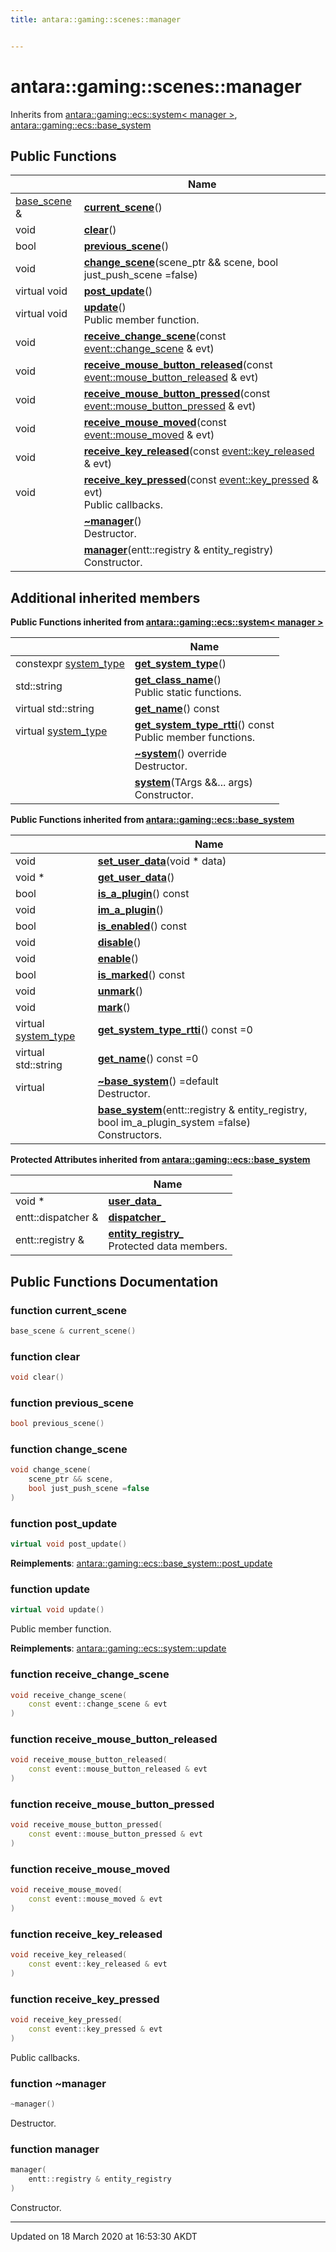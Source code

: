 ```yaml
---
title: antara::gaming::scenes::manager


---
```


# antara::gaming::scenes::manager








Inherits from [antara::gaming::ecs::system< manager >](Classes/classantara_1_1gaming_1_1ecs_1_1system.md), [antara::gaming::ecs::base_system](Classes/classantara_1_1gaming_1_1ecs_1_1base__system.md)







## Public Functions

|                | Name           |
| -------------- | -------------- |
| [base_scene](Classes/classantara_1_1gaming_1_1scenes_1_1base__scene.md) & | **[current_scene](Classes/classantara_1_1gaming_1_1scenes_1_1manager.md#function-current_scene)**()  |
| void | **[clear](Classes/classantara_1_1gaming_1_1scenes_1_1manager.md#function-clear)**()  |
| bool | **[previous_scene](Classes/classantara_1_1gaming_1_1scenes_1_1manager.md#function-previous_scene)**()  |
| void | **[change_scene](Classes/classantara_1_1gaming_1_1scenes_1_1manager.md#function-change_scene)**(scene_ptr && scene, bool just_push_scene =false)  |
| virtual void | **[post_update](Classes/classantara_1_1gaming_1_1scenes_1_1manager.md#function-post_update)**()  |
| virtual void | **[update](Classes/classantara_1_1gaming_1_1scenes_1_1manager.md#function-update)**() <br>Public member function.  |
| void | **[receive_change_scene](Classes/classantara_1_1gaming_1_1scenes_1_1manager.md#function-receive_change_scene)**(const [event::change_scene](Classes/structantara_1_1gaming_1_1event_1_1change__scene.md) & evt)  |
| void | **[receive_mouse_button_released](Classes/classantara_1_1gaming_1_1scenes_1_1manager.md#function-receive_mouse_button_released)**(const [event::mouse_button_released](Classes/structantara_1_1gaming_1_1event_1_1mouse__button__released.md) & evt)  |
| void | **[receive_mouse_button_pressed](Classes/classantara_1_1gaming_1_1scenes_1_1manager.md#function-receive_mouse_button_pressed)**(const [event::mouse_button_pressed](Classes/structantara_1_1gaming_1_1event_1_1mouse__button__pressed.md) & evt)  |
| void | **[receive_mouse_moved](Classes/classantara_1_1gaming_1_1scenes_1_1manager.md#function-receive_mouse_moved)**(const [event::mouse_moved](Classes/structantara_1_1gaming_1_1event_1_1mouse__moved.md) & evt)  |
| void | **[receive_key_released](Classes/classantara_1_1gaming_1_1scenes_1_1manager.md#function-receive_key_released)**(const [event::key_released](Classes/structantara_1_1gaming_1_1event_1_1key__released.md) & evt)  |
| void | **[receive_key_pressed](Classes/classantara_1_1gaming_1_1scenes_1_1manager.md#function-receive_key_pressed)**(const [event::key_pressed](Classes/structantara_1_1gaming_1_1event_1_1key__pressed.md) & evt) <br>Public callbacks.  |
|  | **[~manager](Classes/classantara_1_1gaming_1_1scenes_1_1manager.md#function-~manager)**() <br>Destructor.  |
|  | **[manager](Classes/classantara_1_1gaming_1_1scenes_1_1manager.md#function-manager)**(entt::registry & entity_registry) <br>Constructor.  |






## Additional inherited members






**Public Functions inherited from [antara::gaming::ecs::system< manager >](Classes/classantara_1_1gaming_1_1ecs_1_1system.md)**

|                | Name           |
| -------------- | -------------- |
| constexpr [system_type](Namespaces/namespaceantara_1_1gaming_1_1ecs.md#enum-system_type) | **[get_system_type](Classes/classantara_1_1gaming_1_1ecs_1_1system.md#function-get_system_type)**()  |
| std::string | **[get_class_name](Classes/classantara_1_1gaming_1_1ecs_1_1system.md#function-get_class_name)**() <br>Public static functions.  |
| virtual std::string | **[get_name](Classes/classantara_1_1gaming_1_1ecs_1_1system.md#function-get_name)**() const  |
| virtual [system_type](Namespaces/namespaceantara_1_1gaming_1_1ecs.md#enum-system_type) | **[get_system_type_rtti](Classes/classantara_1_1gaming_1_1ecs_1_1system.md#function-get_system_type_rtti)**() const <br>Public member functions.  |
|  | **[~system](Classes/classantara_1_1gaming_1_1ecs_1_1system.md#function-~system)**() override <br>Destructor.  |
|  | **[system](Classes/classantara_1_1gaming_1_1ecs_1_1system.md#function-system)**(TArgs &&... args) <br>Constructor.  |









**Public Functions inherited from [antara::gaming::ecs::base_system](Classes/classantara_1_1gaming_1_1ecs_1_1base__system.md)**

|                | Name           |
| -------------- | -------------- |
| void | **[set_user_data](Classes/classantara_1_1gaming_1_1ecs_1_1base__system.md#function-set_user_data)**(void * data)  |
| void * | **[get_user_data](Classes/classantara_1_1gaming_1_1ecs_1_1base__system.md#function-get_user_data)**()  |
| bool | **[is_a_plugin](Classes/classantara_1_1gaming_1_1ecs_1_1base__system.md#function-is_a_plugin)**() const  |
| void | **[im_a_plugin](Classes/classantara_1_1gaming_1_1ecs_1_1base__system.md#function-im_a_plugin)**()  |
| bool | **[is_enabled](Classes/classantara_1_1gaming_1_1ecs_1_1base__system.md#function-is_enabled)**() const  |
| void | **[disable](Classes/classantara_1_1gaming_1_1ecs_1_1base__system.md#function-disable)**()  |
| void | **[enable](Classes/classantara_1_1gaming_1_1ecs_1_1base__system.md#function-enable)**()  |
| bool | **[is_marked](Classes/classantara_1_1gaming_1_1ecs_1_1base__system.md#function-is_marked)**() const  |
| void | **[unmark](Classes/classantara_1_1gaming_1_1ecs_1_1base__system.md#function-unmark)**()  |
| void | **[mark](Classes/classantara_1_1gaming_1_1ecs_1_1base__system.md#function-mark)**()  |
| virtual [system_type](Namespaces/namespaceantara_1_1gaming_1_1ecs.md#enum-system_type) | **[get_system_type_rtti](Classes/classantara_1_1gaming_1_1ecs_1_1base__system.md#function-get_system_type_rtti)**() const =0  |
| virtual std::string | **[get_name](Classes/classantara_1_1gaming_1_1ecs_1_1base__system.md#function-get_name)**() const =0  |
| virtual  | **[~base_system](Classes/classantara_1_1gaming_1_1ecs_1_1base__system.md#function-~base_system)**() =default <br>Destructor.  |
|  | **[base_system](Classes/classantara_1_1gaming_1_1ecs_1_1base__system.md#function-base_system)**(entt::registry & entity_registry, bool im_a_plugin_system =false) <br>Constructors.  |



**Protected Attributes inherited from [antara::gaming::ecs::base_system](Classes/classantara_1_1gaming_1_1ecs_1_1base__system.md)**

|                | Name           |
| -------------- | -------------- |
| void * | **[user_data_](Classes/classantara_1_1gaming_1_1ecs_1_1base__system.md#variable-user_data_)**  |
| entt::dispatcher & | **[dispatcher_](Classes/classantara_1_1gaming_1_1ecs_1_1base__system.md#variable-dispatcher_)**  |
| entt::registry & | **[entity_registry_](Classes/classantara_1_1gaming_1_1ecs_1_1base__system.md#variable-entity_registry_)** <br>Protected data members.  |








## Public Functions Documentation

### function current_scene

```cpp
base_scene & current_scene()
```




























### function clear

```cpp
void clear()
```




























### function previous_scene

```cpp
bool previous_scene()
```




























### function change_scene

```cpp
void change_scene(
    scene_ptr && scene,
    bool just_push_scene =false
)
```




























### function post_update

```cpp
virtual void post_update()
```

























**Reimplements**: [antara::gaming::ecs::base_system::post_update](Classes/classantara_1_1gaming_1_1ecs_1_1base__system.md#function-post_update)




### function update

```cpp
virtual void update()
```

Public member function. 
























**Reimplements**: [antara::gaming::ecs::system::update](Classes/classantara_1_1gaming_1_1ecs_1_1system.md#function-update)




### function receive_change_scene

```cpp
void receive_change_scene(
    const event::change_scene & evt
)
```




























### function receive_mouse_button_released

```cpp
void receive_mouse_button_released(
    const event::mouse_button_released & evt
)
```




























### function receive_mouse_button_pressed

```cpp
void receive_mouse_button_pressed(
    const event::mouse_button_pressed & evt
)
```




























### function receive_mouse_moved

```cpp
void receive_mouse_moved(
    const event::mouse_moved & evt
)
```




























### function receive_key_released

```cpp
void receive_key_released(
    const event::key_released & evt
)
```




























### function receive_key_pressed

```cpp
void receive_key_pressed(
    const event::key_pressed & evt
)
```

Public callbacks. 



























### function ~manager

```cpp
~manager()
```

Destructor. 



























### function manager

```cpp
manager(
    entt::registry & entity_registry
)
```

Constructor. 

































-------------------------------

Updated on 18 March 2020 at 16:53:30 AKDT